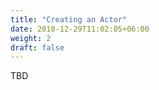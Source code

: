 ```yaml
---
title: "Creating an Actor"
date: 2018-12-29T11:02:05+06:00
weight: 2
draft: false
---
```


TBD

